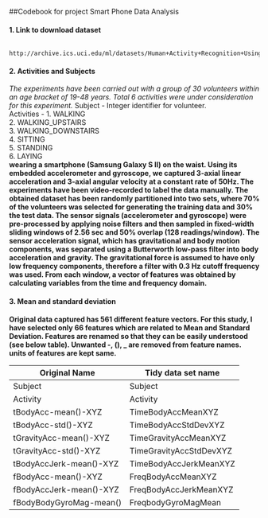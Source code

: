 ##Codebook for project Smart Phone Data Analysis
#### 1. Link to download dataset
     http://archive.ics.uci.edu/ml/datasets/Human+Activity+Recognition+Using+Smartphones
#### 2. Activities and Subjects
  *The experiments have been carried out with a group of 30 volunteers within an age bracket of 19-48 years. Total 6 activities were
  under consideration for this experiment.* 
  Subject - Integer identifier for volunteer.  
  Activities -
      1. WALKING  
      2. WALKING_UPSTAIRS  
      3. WALKING_DOWNSTAIRS  
      4. SITTING  
      5. STANDING  
      6. LAYING  
  **wearing a smartphone (Samsung Galaxy S II) on the waist. Using its embedded accelerometer and gyroscope, we captured 3-axial linear acceleration and 3-axial angular velocity at a constant rate of 50Hz. The experiments have been video-recorded to label the data manually. The obtained dataset has been randomly partitioned into two sets, where 70% of the volunteers was selected for generating the training data and 30% the test data. 
  The sensor signals (accelerometer and gyroscope) were pre-processed by applying noise filters and then sampled in fixed-width sliding windows of 2.56 sec and 50% overlap (128 readings/window). The sensor acceleration signal, which has gravitational and body motion components, was separated using a Butterworth low-pass filter into body acceleration and gravity. The gravitational force is assumed to have only low frequency components, therefore a filter with 0.3 Hz cutoff frequency was used. From each window, a vector of features was obtained by calculating variables from the time and frequency domain.**

#### 3. Mean and standard deviation
**Original data captured has 561 different feature vectors. For this study, I have selected only 66 features which are related to Mean and Standard Deviation. 
Features are renamed so that they can be easily understood (see below table). Unwanted -, (), _ are removed from feature names. units of features are kept same.**

Original Name | Tidy data set name
------------- | -------------
Subject | Subject
Activity  | Activity
tBodyAcc-mean()-XYZ | TimeBodyAccMeanXYZ
tBodyAcc-std()-XYZ |TimeBodyAccStdDevXYZ
tGravityAcc-mean()-XYZ |TimeGravityAccMeanXYZ
tGravityAcc-std()-XYZ|TimeGravityAccStdDevXYZ
tBodyAccJerk-mean()-XYZ|TimeBodyAccJerkMeanXYZ
fBodyAcc-mean()-XYZ|FreqBodyAccMeanXYZ
fBodyAccJerk-mean()-XYZ|FreqBodyAccJerkMeanXYZ
fBodyBodyGyroMag-mean() | FreqbodyGyroMagMean
